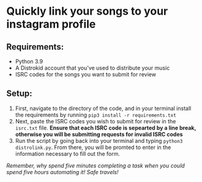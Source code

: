# Quickly link your songs to your instagram profile

## Requirements:
- Python 3.9
- A Distrokid account that you've used to distribute your music
- ISRC codes for the songs you want to submit for review

## Setup:
1. First, navigate to the directory of the code, and in your terminal install the requirements by running ` pip3 install -r requirements.txt `
2. Next, paste the ISRC codes you wish to submit for review in the `isrc.txt` file. **Ensure that each ISRC code is sepearted by a line break, otherwise you will be submitting requests for invalid ISRC codes**
3. Run the script by going back into your terminal and typing ` python3 distrolink.py `. From there, you will be promted to enter in the information necessary to fill out the form.

*Remember, why spend five minutes completing a task when you could spend five hours automating it! Safe travels!*
